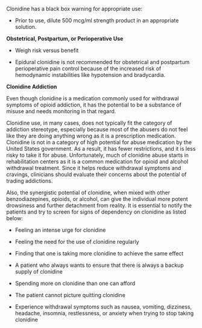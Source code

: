 Clonidine has a black box warning for appropriate use:

- Prior to use, dilute 500 mcg/ml strength product in an appropriate solution.

**Obstetrical, Postpartum, or Perioperative Use**

- Weigh risk versus benefit

- Epidural clonidine is not recommended for obstetrical and postpartum perioperative pain control because of the increased risk of hemodynamic instabilities like hypotension and bradycardia.

**Clonidine Addiction**

Even though clonidine is a medication commonly used for withdrawal symptoms of opioid addiction, it has the potential to be a substance of misuse and needs monitoring in that regard.

Clonidine use, in many cases, does not typically fit the category of addiction stereotype, especially because most of the abusers do not feel like they are doing anything wrong as it is a prescription medication. Clonidine is not in a category of high potential for abuse medication by the United States government. As a result, it has fewer restrictions, and it is less risky to take it for abuse. Unfortunately, much of clonidine abuse starts in rehabilitation centers as it is a common medication for opioid and alcohol withdrawal treatment. Since it helps reduce withdrawal symptoms and cravings, clinicians should evaluate their concerns about the potential of trading addictions.

Also, the synergistic potential of clonidine, when mixed with other benzodiazepines, opioids, or alcohol, can give the individual more potent drowsiness and further detachment from reality. It is essential to notify the patients and try to screen for signs of dependency on clonidine as listed below:

- Feeling an intense urge for clonidine

- Feeling the need for the use of clonidine regularly

- Finding that one is taking more clonidine to achieve the same effect

- A patient who always wants to ensure that there is always a backup supply of clonidine

- Spending more on clonidine than one can afford

- The patient cannot picture quitting clonidine

- Experience withdrawal symptoms such as nausea, vomiting, dizziness, headache, insomnia, restlessness, or anxiety when trying to stop taking clonidine
